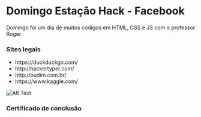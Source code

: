 # Domingo Estação Hack - Facebook
Domingo foi um dia de muitos códigos em HTML, CSS e JS com o professor Roger

<h3>Sites legais</h3>
<ul>
  <li>https://duckduckgo.com/</li>
  <li>http://hackertyper.com/</li>
  <li>http://pudim.com.br/</li>
  <li>https://www.kaggle.com/</li>
</ul>

![Alt Text](https://media.giphy.com/media/o0vwzuFwCGAFO/giphy.gif)


<h3>Certificado de conclusão</h3>




